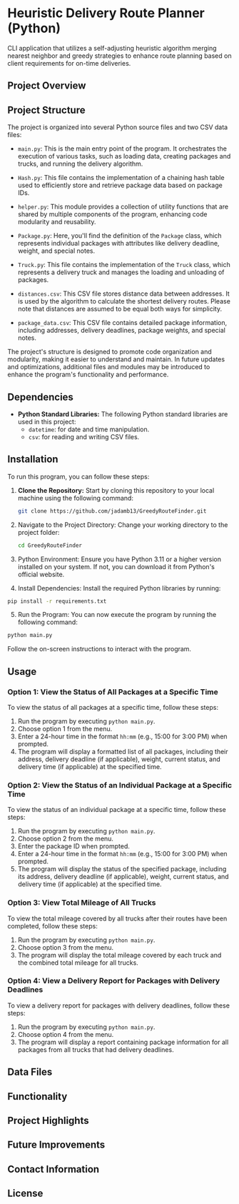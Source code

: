 # Heuristic Delivery Route Planner (Python)
CLI application that utilizes a self-adjusting heuristic algorithm merging nearest neighbor and greedy
strategies to enhance route planning based on client requirements for on-time deliveries.


## Project Overview



## Project Structure

The project is organized into several Python source files and two CSV data files:

- `main.py`: This is the main entry point of the program. It orchestrates the execution of various tasks, such as 
loading data, creating packages and trucks, and running the delivery algorithm.

- `Hash.py`: This file contains the implementation of a chaining hash table used to efficiently store and retrieve 
package data based on package IDs.

- `helper.py`: This module provides a collection of utility functions that are shared by multiple components of the 
program, enhancing code modularity and reusability.

- `Package.py`: Here, you'll find the definition of the `Package` class, which represents individual packages with 
attributes like delivery deadline, weight, and special notes.

- `Truck.py`: This file contains the implementation of the `Truck` class, which represents a delivery truck and manages 
the loading and unloading of packages.

- `distances.csv`: This CSV file stores distance data between addresses. It is used by the algorithm to calculate the 
shortest delivery routes. Please note that distances are assumed to be equal both ways for simplicity.

- `package_data.csv`: This CSV file contains detailed package information, including addresses, delivery deadlines, 
package weights, and special notes.

The project's structure is designed to promote code organization and modularity, making it easier to understand and maintain. In future updates and optimizations, additional files and modules may be introduced to enhance the program's functionality and performance.

## Dependencies

- **Python Standard Libraries:** The following Python standard libraries are used in this project:
  - `datetime`: for date and time manipulation.
  - `csv`: for reading and writing CSV files.

## Installation

To run this program, you can follow these steps:

1. **Clone the Repository:** Start by cloning this repository to your local machine using the following command:

   ```bash
   git clone https://github.com/jadamb13/GreedyRouteFinder.git 
   ```
2. Navigate to the Project Directory: Change your working directory to the project folder:

    ```bash
    cd GreedyRouteFinder
    ```
3. Python Environment: Ensure you have Python 3.11 or a higher version installed on your system. If not, you can 
download it from Python's official website.

4. Install Dependencies: Install the required Python libraries by running:

```bash
pip install -r requirements.txt
```


5. Run the Program: You can now execute the program by running the following command:

```bash
python main.py
```

Follow the on-screen instructions to interact with the program.


## Usage

### Option 1: View the Status of All Packages at a Specific Time

To view the status of all packages at a specific time, follow these steps:

1. Run the program by executing `python main.py`.
2. Choose option 1 from the menu.
3. Enter a 24-hour time in the format `hh:mm` (e.g., 15:00 for 3:00 PM) when prompted.
4. The program will display a formatted list of all packages, including their address, delivery deadline (if applicable), weight, current status, and delivery time (if applicable) at the specified time.

### Option 2: View the Status of an Individual Package at a Specific Time

To view the status of an individual package at a specific time, follow these steps:

1. Run the program by executing `python main.py`.
2. Choose option 2 from the menu.
3. Enter the package ID when prompted.
4. Enter a 24-hour time in the format `hh:mm` (e.g., 15:00 for 3:00 PM) when prompted.
5. The program will display the status of the specified package, including its address, delivery deadline (if applicable), weight, current status, and delivery time (if applicable) at the specified time.

### Option 3: View Total Mileage of All Trucks

To view the total mileage covered by all trucks after their routes have been completed, follow these steps:

1. Run the program by executing `python main.py`.
2. Choose option 3 from the menu.
3. The program will display the total mileage covered by each truck and the combined total mileage for all trucks.

### Option 4: View a Delivery Report for Packages with Delivery Deadlines

To view a delivery report for packages with delivery deadlines, follow these steps:

1. Run the program by executing `python main.py`.
2. Choose option 4 from the menu.
3. The program will display a report containing package information for all packages from all trucks that had delivery deadlines.


## Data Files

## Functionality

## Project Highlights

## Future Improvements

## Contact Information

## License
